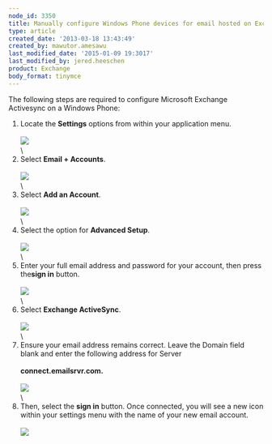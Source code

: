 ```yaml
---
node_id: 3350
title: Manually configure Windows Phone devices for email hosted on Exchange 2010
type: article
created_date: '2013-03-18 13:43:49'
created_by: mawutor.amesawu
last_modified_date: '2015-01-09 19:3017'
last_modified_by: jered.heeschen
product: Exchange
body_format: tinymce
---
```


The following steps are required to configure Microsoft Exchange
Activesync on a Windows Phone:
1. Locate the **Settings** options from within your application menu.\
 \
 ![](/knowledge_center/sites/default/files/field/image/0000.png)\
 \
 2. Select **Email + Accounts**.\
 \
 ![](/knowledge_center/sites/default/files/field/image/image002_2.png)\
 \
 3. Select **Add an Account**.\
 \
 ![](/knowledge_center/sites/default/files/field/image/image003_2.png)\
 \
 4. Select the option for **Advanced Setup**.\
 \
 ![](/knowledge_center/sites/default/files/field/image/image004_2.png)\
 \
 5. Enter your full email address and password for your account, then
press the**sign in** button.\
 \
 ![](/knowledge_center/sites/default/files/field/image/image005_2.png)\
 \
 6. Select **Exchange ActiveSync**.\
 \
 ![](/knowledge_center/sites/default/files/field/image/image006_2.png)\
 \
 7. Ensure your email address remains correct.  Leave the Domain field
blank and enter the following address for Server\
 \
 **connect.emailsrvr.com.**\
 \
 ![](/knowledge_center/sites/default/files/field/image/image001_2.png)\
 \
 8. Then, select the **sign in** button. Once connected, you will see a
new icon within your settings menu with the name of your new email
account.\
 \
 ![](/knowledge_center/sites/default/files/field/image/image007_2.png)

